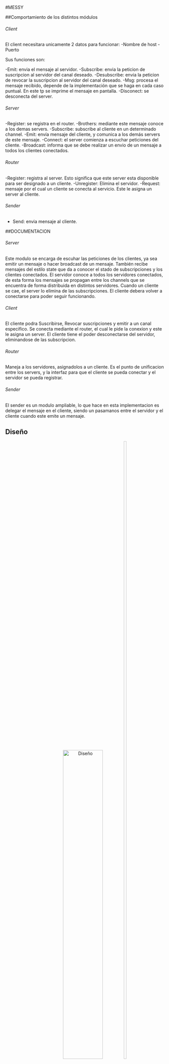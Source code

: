 
#MESSY

##Comportamiento de los distintos módulos

###### Client

El client necesitara unicamente 2 datos para funcionar:
-Nombre de host
-Puerto

Sus funciones son:

-Emit: envia el mensaje al servidor.
-Subscribe: envia la peticion de suscripcion al servidor del canal deseado.
-Desubscribe: envia la peticion de revocar la suscripcion al servidor 
del canal deseado.
-Msg: procesa el mensaje recibido, depende de la implementación que se haga en cada caso puntual. En este tp se imprime el mensaje en pantalla.
-Disconect: se desconecta del server.

###### Server

-Register: se registra en el router.
-Brothers: mediante este mensaje conoce a los demas servers.
-Subscribe: subscribe al cliente en un determinado channel.
-Emit: envía mensaje del cliente, y comunica a los demás servers de este mensaje.
-Connect: el server comienza a escuchar peticiones del cliente.
-Broadcast: informa que se debe realizar un envio de un mensaje a todos los clientes conectados.


###### Router

-Register: registra al server. Esto significa que este server esta disponible para ser designado a un cliente.
-Unregister: Elimina el servidor.
-Request: mensaje por el cual un cliente se conecta al servicio. Este le asigna un server al cliente.

###### Sender

- Send: envia mensaje al cliente.

##DOCUMENTACION

###### Server

Este modulo se encarga de escuhar las peticiones de los clientes, ya sea emitir un mensaje o hacer broadcast de un mensaje. También recibe mensajes del estilo state que da a conocer el stado de subscripciones y los clientes conectados. El servidor conoce a todos los servidores conectados, de esta forma los mensajes se propagan entre los channels que se encuentra de forma distribuida en distintos servidores.
Cuando un cliente se cae, el server lo elimina de las subscripciones. El cliente debera volver a conectarse para poder seguir funcionando.

###### Client

El cliente podra Suscribirse, Revocar suscripciones y emitir a un canal especifico. Se conecta mediante el router, el cual le pide la conexion y este le asigna un server. El cliente tiene el poder desconectarse del servidor, eliminandose de las subscripcion.

###### Router

Maneja a los servidores, asignadolos a un cliente. Es el punto de unificacion entre los servers, y la interfaz para que el cliente se pueda conectar y el servidor se pueda registrar.

###### Sender

El sender es un modulo ampliable, lo que hace en esta implementacion es delegar el mensaje en el cliente, siendo un pasamanos entre el servidor y el cliente cuando este emite un mensaje.


## Diseño
<div align="center">
        <img width="50%" src="Flujo de proceso/Sistemas distribuidos.jpg" title="Diseño"</img>
        <img height="50%" width="8px">
</div>

<div align="center">
        <img width="50%" src="Flujo de proceso/pas2.jpg" title="Diseño2"</img>
        <img height="50%" width="8px">
</div>

<div align="center">
        <img width="50%" src="Flujo de proceso/pas3.jpg" title="Diseño3"</img>
        <img height="50%" width="8px">
</div>

#Como correrlo:

consola router
```erlang
erl -name router@ip -setcookie asd
R = router:start().
```
consola server
```erlang
erl -name server@ip -setcookie asd
S = server:start().
{router,'router@ip'} ! {register, S}.
```
consola cliente A
```erlang
erl -name clienteA@ip -setcookie asd
Cliente = client:start({router,'router@ip')).
Client ! {subscribe, "#"}.
```
consola cliente B
```erlang
erl -name clienteB@ip -setcookie asd
Cliente = client:start({router,'router@ip')).
Client ! {emit,"#","Mansae"}.
```

La consola del cliente A deberia imprimir:

```
(ClienteA@ip)>Mensaje recibido: Mansae
```



#Ejemplo con 2 servers y 3 clientes:

Router

```erlang
Marina:Code mrivero$ erl -name router@192.168.0.104 -setcookie secret
Erlang/OTP 18 [erts-7.1] [source] [64-bit] [smp:4:4] [async-threads:10] [hipe] [kernel-poll:false] [dtrace]

Eshell V7.1  (abort with ^G)
(router@192.168.0.104)8> R = spawn(router, start, []).
<0.75.0>
(router@192.168.0.104)9> 
(router@192.168.0.104)9> 
(router@192.168.0.104)9> 
register server with PID: <10085.42.0>
register server with PID: <10086.42.0>
(router@192.168.0.104)9> 
(router@192.168.0.104)9> 
(router@192.168.0.104)9> 
server requested from client: <10087.41.0>
Server to connect: <10086.42.0>
server requested from client: <10091.41.0>
Server to connect: <10085.42.0>
server requested from client: <10092.41.0>
Server to connect: <10085.42.0>
```

Server 1
```erlang
Marina:Code mrivero$ erl -name server@192.168.0.104 -setcookie secret
Erlang/OTP 18 [erts-7.1] [source] [64-bit] [smp:4:4] [async-threads:10] [hipe] [kernel-poll:false] [dtrace]

Eshell V7.1  (abort with ^G)
(server@192.168.0.104)1> S = server:start().          
<0.42.0>
(server@192.168.0.104)2> {router, 'router@192.168.0.104'} ! {register, S}.
{register,<0.42.0>}
Brother List: []         
Brother added: <7385.42.0>
Client subscripted: <7387.41.0>
Client subscripted: <7388.41.0>
Emit recibed from another server 
Emitiendo                
Emitiendo                
Emit recibed from another server 
Emitiendo                
Emit recibed from another server 
```

Server 2
```erlang
Marina:Code mrivero$ erl -name server2@192.168.0.104 -setcookie secret
Erlang/OTP 18 [erts-7.1] [source] [64-bit] [smp:4:4] [async-threads:10] [hipe] [kernel-poll:false] [dtrace]

Eshell V7.1  (abort with ^G)
(server2@192.168.0.104)1> SS = server:start().
<0.42.0>
(server2@192.168.0.104)2> {router, 'router@192.168.0.104'} ! {register, SS}.
{register,<0.42.0>}
Brother List: [<7387.42.0>]
Client subscripted: <7388.41.0>
Emitiendo                 
Emit recibed from another server 
Client subscripted: <7388.41.0>
Emit recibed from another server 
Emitiendo                 
Emit recibed from another server 
Emitiendo      
```

Cliente 1
```erlang
Marina:Code mrivero$ erl -name client@192.168.0.104 -setcookie secret
Erlang/OTP 18 [erts-7.1] [source] [64-bit] [smp:4:4] [async-threads:10] [hipe] [kernel-poll:false] [dtrace]

Eshell V7.1  (abort with ^G)
(client@192.168.0.104)1> Soraya = client:start({router, 'router@192.168.0.104'}).
Conectando a Router {router,'router@192.168.0.104'}
<0.41.0>
(client@192.168.0.104)2> Soraya ! {subscribe, "Nandito"}.                        
{subscribe,"Nandito"}
(client@192.168.0.104)3> Soraya ! {emit, "Nandito", "Te dije que no te metieras con el, pero lo hiciste! MAldita lisiada del demonio!"}.
{emit,"Nandito",
      "Te dije que no te metieras con el, pero lo hiciste! MAldita lisiada del demonio!"}
Mensaje recibido: "Soraya nooo"
(client@192.168.0.104)4> Soraya ! {subscribe, "LaLocaSoraya"}.                                                                          
{subscribe,"LaLocaSoraya"}
Mensaje recibido: "No te metas con mi niña!"                  
(client@192.168.0.104)5> Soraya ! {emit, "LaLocaSoraya", "Sal de aqui vieja zorra"}.                                                    
{emit,"LaLocaSoraya","Sal de aqui vieja zorra"}
Mensaje recibido: "Nooo noooo"
(client@192.168.0.104)6> Soraya ! {emit, "Nandito", "Escuincla babosaaa"}.          
{emit,"Nandito","Escuincla babosaaa"}
```

Cliente 2
```erlang
Marina:Code mrivero$ erl -name clientdos@192.168.0.104 -setcookie secret
Erlang/OTP 18 [erts-7.1] [source] [64-bit] [smp:4:4] [async-threads:10] [hipe] [kernel-poll:false] [dtrace]

Eshell V7.1  (abort with ^G)
(clientdos@192.168.0.104)1> Alicia = client:start({router, 'router@192.168.0.104'}). 
Conectando a Router {router,'router@192.168.0.104'}
<0.41.0>
(clientdos@192.168.0.104)2> Alicia ! {subscribe, "Nandito"}.
{subscribe,"Nandito"}
Mensaje recibido: "Te dije que no te metieras con el, pero lo hiciste! MAldita lisiada del demonio!"
(clientdos@192.168.0.104)3> Alicia ! {emit, "Nandito", "Soraya nooo"}.
{emit,"Nandito","Soraya nooo"}
(clientdos@192.168.0.104)4> Alicia ! {emit, "Nandito", "Nooo noooo"}. 
{emit,"Nandito","Nooo noooo"}
Mensaje recibido: "Escuincla babosaaa"
```

Cliente 3
```erlang
Marina:Code mrivero$ erl -name clienttres@192.168.0.104 -setcookie secret
Erlang/OTP 18 [erts-7.1] [source] [64-bit] [smp:4:4] [async-threads:10] [hipe] [kernel-poll:false] [dtrace]

Eshell V7.1  (abort with ^G)
(clienttres@192.168.0.104)1> LaViejaZorra = client:start({router, 'router@192.168.0.104'}).
Conectando a Router {router,'router@192.168.0.104'}
<0.41.0>
(clienttres@192.168.0.104)2> LaViejaZorra ! {subscribe, "LaLocaSoraya"}.
{subscribe,"LaLocaSoraya"}
(clienttres@192.168.0.104)3> LaViejaZorra ! {emit, "LaLocaSoraya", "No te metas con mi niña!"}.
{emit,"LaLocaSoraya","No te metas con mi niña!"}
Mensaje recibido: "Sal de aqui vieja zorra"
```




# Sobre MQTT

### What is MQTT?
MQTT stands for MQ Telemetry Transport. It is a publish/subscribe, extremely simple and lightweight messaging protocol, designed for constrained devices and low-bandwidth, high-latency or unreliable networks. The design principles are to minimise network bandwidth and device resource requirements whilst also attempting to ensure reliability and some degree of assurance of delivery. These principles also turn out to make the protocol ideal of the emerging “machine-to-machine” (M2M) or “Internet of Things” world of connected devices, and for mobile applications where bandwidth and battery power are at a premium.
### Who invented MQTT?
MQTT was invented by Dr Andy Stanford-Clark of IBM, and Arlen Nipper of Arcom (now Eurotech), in 1999.
### Where is MQTT in use?
MQTT has been widely implemented across a variety of industries since 1999. A few of the more interesting examples are listed on the Projects page.
### Is MQTT a standard?
As of March 2013, MQTT is in the process of undergoing standardisation at OASIS.
The protocol specification has been openly published with a royalty-free license for many years, and companies such as Eurotech (formerly known as Arcom) have implemented the protocol in their products.
In November 2011 IBM and Eurotech announced their joint participation in the Eclipse M2M Industry Working Group and donation of MQTT code to the proposed Eclipse Paho project.
### How does MQTT relate to SCADA protocol and MQIsdp?
The “SCADA protocol” and the “MQ Integrator SCADA Device Protocol” (MQIsdp) are both old names for what is now known as the MQ Telemetry Transport (MQTT). The protocol has also been known as “WebSphere MQTT” (WMQTT), though that name is also no longer used.
### What is WebSphere MQ Telemetry?
This is a product from IBM which implements the MQTT protocol in a very scalable manner and which interoperates directly with the WebSphere MQ family of products.
There are other implementations of MQTT listed on the Software page.
Are there standard ports for MQTT to use?
Yes. TCP/IP port 1883 is reserved with IANA for use with MQTT. TCP/IP port 8883 is also registered, for using MQTT over SSL.
### Does MQTT support security?
You can pass a user name and password with an MQTT packet in V3.1 of the protocol. Encryption across the network can be handled with SSL, independently of the MQTT protocol itself (it is worth noting that SSL is not the lightest of protocols, and does add significant network overhead). Additional security can be added by an application encrypting data that it sends and receives, but this is not something built-in to the protocol, in order to keep it simple and lightweight.
### Where can I find out more?
The specification and other documentation are available via the Documentation page.
Ask questions via one of the methods on the Community page.
Try code via one of the projects on the Software page.
Follow us on Twitter @mqttorg.